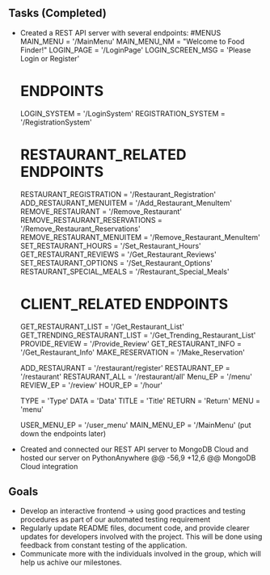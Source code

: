 ## Tasks (Completed)

- Created a REST API server with several endpoints:
  #MENUS
    MAIN_MENU = '/MainMenu'
    MAIN_MENU_NM = "Welcome to Food Finder!"
    LOGIN_PAGE = '/LoginPage'
    LOGIN_SCREEN_MSG = 'Please Login or Register'

  # ENDPOINTS
    LOGIN_SYSTEM = '/LoginSystem'
    REGISTRATION_SYSTEM = '/RegistrationSystem'

  # RESTAURANT_RELATED ENDPOINTS
    RESTAURANT_REGISTRATION = '/Restaurant_Registration'
    ADD_RESTAURANT_MENUITEM = '/Add_Restaurant_MenuItem'
    REMOVE_RESTAURANT = '/Remove_Restaurant'
    REMOVE_RESTAURANT_RESERVATIONS = '/Remove_Restaurant_Reservations'
    REMOVE_RESTAURANT_MENUITEM = '/Remove_Restaurant_MenuItem'
    SET_RESTAURANT_HOURS = '/Set_Restaurant_Hours'
    GET_RESTAURANT_REVIEWS = '/Get_Restaurant_Reviews'
    SET_RESTAURANT_OPTIONS = '/Set_Restaurant_Options'
    RESTAURANT_SPECIAL_MEALS = '/Restaurant_Special_Meals'


  # CLIENT_RELATED ENDPOINTS
    GET_RESTAURANT_LIST = '/Get_Restaurant_List'
    GET_TRENDING_RESTAURANT_LIST = '/Get_Trending_Restaurant_List'
    PROVIDE_REVIEW = '/Provide_Review'
    GET_RESTAURANT_INFO = '/Get_Restaurant_Info'
    MAKE_RESERVATION = '/Make_Reservation'


    ADD_RESTAURANT = '/restaurant/register'
    RESTAURANT_EP = '/restaurant'
    RESTAURANT_ALL = '/restaurant/all'
    Menu_EP = '/menu'
    REVIEW_EP = '/review'
    HOUR_EP = '/hour'

    TYPE = 'Type'
    DATA = 'Data'
    TITLE = 'Title'
    RETURN = 'Return'
    MENU = 'menu'

    USER_MENU_EP = '/user_menu'
    MAIN_MENU_EP = '/MainMenu'
(put down the endpoints later)

- Created and connected our REST API server to MongoDB Cloud
and hosted our server on PythonAnywhere
@@ -56,9 +12,6 @@ MongoDB Cloud integration
## Goals 
- Develop an interactive frontend -> using good practices and testing procedures as part
  of our automated testing requirement
- Regularly update README files, document code, and provide clearer updates for developers involved with the project.
  This will be done using feedback from constant testing of the application.
- Communicate more with the individuals involved in the group, which will help us achive our milestones.